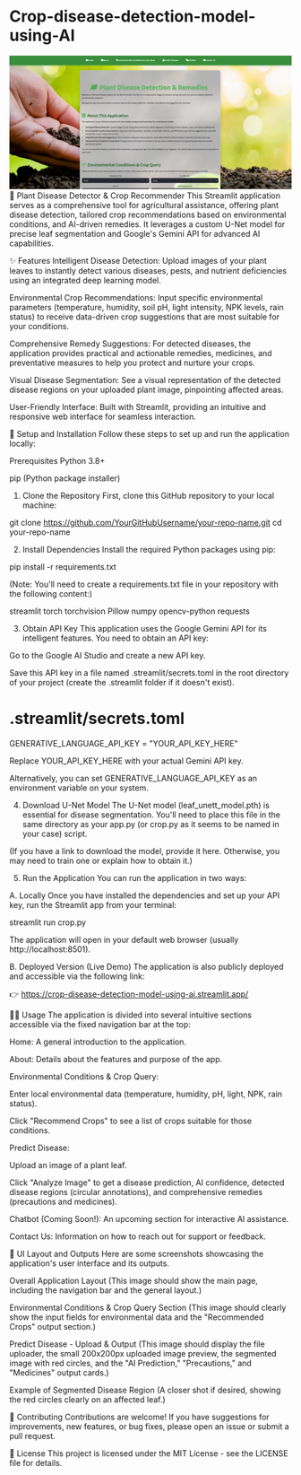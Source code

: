 # Crop-disease-detection-model-using-AI

![Alt text for the image](Output_images/web_layout.png)
🌿 Plant Disease Detector & Crop Recommender
This Streamlit application serves as a comprehensive tool for agricultural assistance, offering plant disease detection, tailored crop recommendations based on environmental conditions, and AI-driven remedies. It leverages a custom U-Net model for precise leaf segmentation and Google's Gemini API for advanced AI capabilities.

✨ Features
Intelligent Disease Detection: Upload images of your plant leaves to instantly detect various diseases, pests, and nutrient deficiencies using an integrated deep learning model.

Environmental Crop Recommendations: Input specific environmental parameters (temperature, humidity, soil pH, light intensity, NPK levels, rain status) to receive data-driven crop suggestions that are most suitable for your conditions.

Comprehensive Remedy Suggestions: For detected diseases, the application provides practical and actionable remedies, medicines, and preventative measures to help you protect and nurture your crops.

Visual Disease Segmentation: See a visual representation of the detected disease regions on your uploaded plant image, pinpointing affected areas.

User-Friendly Interface: Built with Streamlit, providing an intuitive and responsive web interface for seamless interaction.

🚀 Setup and Installation
Follow these steps to set up and run the application locally:

Prerequisites
Python 3.8+

pip (Python package installer)

1. Clone the Repository
First, clone this GitHub repository to your local machine:

git clone https://github.com/YourGitHubUsername/your-repo-name.git
cd your-repo-name

2. Install Dependencies
Install the required Python packages using pip:

pip install -r requirements.txt

(Note: You'll need to create a requirements.txt file in your repository with the following content:)

streamlit
torch
torchvision
Pillow
numpy
opencv-python
requests

3. Obtain API Key
This application uses the Google Gemini API for its intelligent features. You need to obtain an API key:

Go to the Google AI Studio and create a new API key.

Save this API key in a file named .streamlit/secrets.toml in the root directory of your project (create the .streamlit folder if it doesn't exist).

# .streamlit/secrets.toml
GENERATIVE_LANGUAGE_API_KEY = "YOUR_API_KEY_HERE"

Replace YOUR_API_KEY_HERE with your actual Gemini API key.

Alternatively, you can set GENERATIVE_LANGUAGE_API_KEY as an environment variable on your system.

4. Download U-Net Model
The U-Net model (leaf_unett_model.pth) is essential for disease segmentation. You'll need to place this file in the same directory as your app.py (or crop.py as it seems to be named in your case) script.

(If you have a link to download the model, provide it here. Otherwise, you may need to train one or explain how to obtain it.)

5. Run the Application
You can run the application in two ways:

A. Locally
Once you have installed the dependencies and set up your API key, run the Streamlit app from your terminal:

streamlit run crop.py

The application will open in your default web browser (usually http://localhost:8501).

B. Deployed Version (Live Demo)
The application is also publicly deployed and accessible via the following link:

👉 https://crop-disease-detection-model-using-ai.streamlit.app/

👨‍💻 Usage
The application is divided into several intuitive sections accessible via the fixed navigation bar at the top:

Home: A general introduction to the application.

About: Details about the features and purpose of the app.

Environmental Conditions & Crop Query:

Enter local environmental data (temperature, humidity, pH, light, NPK, rain status).

Click "Recommend Crops" to see a list of crops suitable for those conditions.

Predict Disease:

Upload an image of a plant leaf.

Click "Analyze Image" to get a disease prediction, AI confidence, detected disease regions (circular annotations), and comprehensive remedies (precautions and medicines).

Chatbot (Coming Soon!): An upcoming section for interactive AI assistance.

Contact Us: Information on how to reach out for support or feedback.

📸 UI Layout and Outputs
Here are some screenshots showcasing the application's user interface and its outputs.

Overall Application Layout
(This image should show the main page, including the navigation bar and the general layout.)


Environmental Conditions & Crop Query Section
(This image should clearly show the input fields for environmental data and the "Recommended Crops" output section.)


Predict Disease - Upload & Output
(This image should display the file uploader, the small 200x200px uploaded image preview, the segmented image with red circles, and the "AI Prediction," "Precautions," and "Medicines" output cards.)


Example of Segmented Disease Region
(A closer shot if desired, showing the red circles clearly on an affected leaf.)


🤝 Contributing
Contributions are welcome! If you have suggestions for improvements, new features, or bug fixes, please open an issue or submit a pull request.

📄 License
This project is licensed under the MIT License - see the LICENSE file for details.

